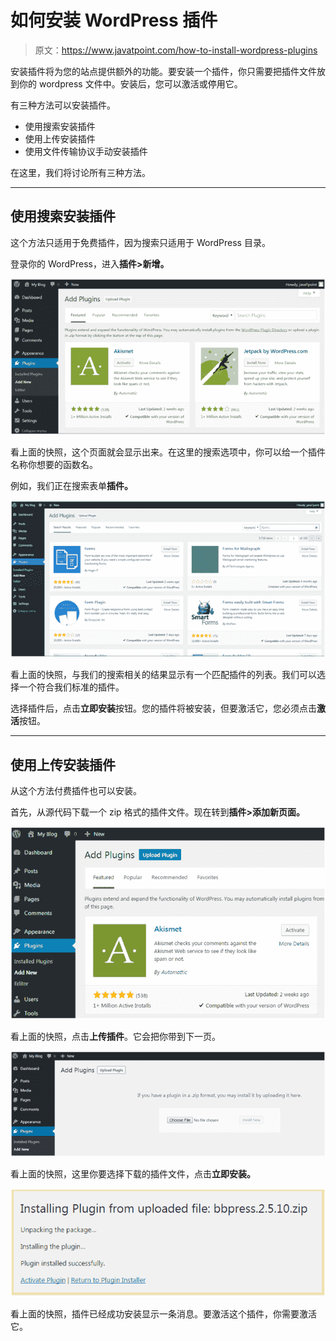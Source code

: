 # 如何安装 WordPress 插件

> 原文：<https://www.javatpoint.com/how-to-install-wordpress-plugins>

安装插件将为您的站点提供额外的功能。要安装一个插件，你只需要把插件文件放到你的 wordpress 文件中。安装后，您可以激活或停用它。

有三种方法可以安装插件。

*   使用搜索安装插件
*   使用上传安装插件
*   使用文件传输协议手动安装插件

在这里，我们将讨论所有三种方法。

* * *

## 使用搜索安装插件

这个方法只适用于免费插件，因为搜索只适用于 WordPress 目录。

登录你的 WordPress，进入**插件>新增。**

![Wordpress How-to-install-plugin1](img/168da4ea438c3e935ea5933de30267f5.png)

看上面的快照，这个页面就会显示出来。在这里的搜索选项中，你可以给一个插件名称你想要的函数名。

例如，我们正在搜索表单**插件。**

![Wordpress How-to-install-plugin2](img/b99e7c1d9b1a2558d86537dd500438d8.png)

看上面的快照，与我们的搜索相关的结果显示有一个匹配插件的列表。我们可以选择一个符合我们标准的插件。

选择插件后，点击**立即安装**按钮。您的插件将被安装，但要激活它，您必须点击**激活**按钮。

* * *

## 使用上传安装插件

从这个方法付费插件也可以安装。

首先，从源代码下载一个 zip 格式的插件文件。现在转到**插件>添加新页面。**

![Wordpress How-to-install-plugin3](img/a9fdaede358d13273059721e72e56ad4.png)

看上面的快照，点击**上传插件**。它会把你带到下一页。

![Wordpress How-to-install-plugin4](img/967689f046a00d1e3ea84e2953e82a00.png)

看上面的快照，这里你要选择下载的插件文件，点击**立即安装。**

![Wordpress How-to-install-plugin5](img/b1c10d397d1ddef1e59214c91cf25a57.png)

看上面的快照，插件已经成功安装显示一条消息。要激活这个插件，你需要激活它。